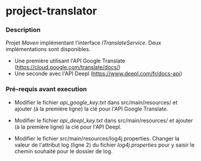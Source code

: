 # project-translator

### Description
Projet _Maven_ implémentant l'interface _ITranslateService_. Deux implémentations sont disponibles.
* Une première utilisant l'API Google Translate (https://cloud.google.com/translate/docs/) 
* Une seconde avec l'API Deepl (https://www.deepl.com/fr/docs-api)

### Pré-requis avant execution

* Modifier le fichier _api_google_key.txt_ dans src/main/resources/ et ajouter (à la première ligne) la clé pour l'API Google Translate.
* Modifier le fichier _api_deepl_key.txt_ dans src/main/resources/ et ajouter (à la première ligne) la clé pour l'API Deepl.

* Modifier le fichier src/main/resources/log4j.properties. Changer la valeur de l'attribut log (ligne 2) du fichier _log4j.properties_ pour y saisir le chemin souhaité pour le dossier de log.
